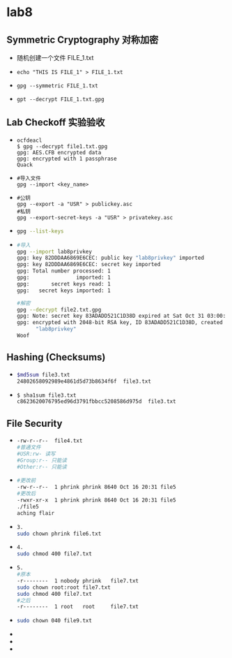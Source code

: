 # lab8

## Symmetric Cryptography 对称加密

- 随机创建一个文件 FILE_1.txt

- ```shell
  echo "THIS IS FILE_1" > FILE_1.txt
  ```

- ```shell
  gpg --symmetric FILE_1.txt
  ```

- ```shell
  gpt --decrypt FILE_1.txt.gpg
  ```

## Lab Checkoff 实验验收

- ```shell
  ocfdeacl
  $ gpg --decrypt file1.txt.gpg
  gpg: AES.CFB encrypted data
  gpg: encrypted with 1 passphrase
  Quack
  ```

- ```shell
  #导入文件
  gpg --import <key_name>
  ```

- ```shell
  #公钥
  gpg --export -a "USR" > publickey.asc
  #私钥
  gpg --export-secret-keys -a "USR" > privatekey.asc
  
  ```

- ```sh
  gpg --list-keys
  ```

- ```sh
  #导入
  gpg --import lab8privkey
  gpg: key 82DDDAA6869E6CEC: public key "lab8privkey" imported
  gpg: key 82DDDAA6869E6CEC: secret key imported
  gpg: Total number processed: 1
  gpg:               imported: 1
  gpg:       secret keys read: 1
  gpg:   secret keys imported: 1
  
  #解密
  gpg --decrypt file2.txt.gpg
  gpg: Note: secret key 83ADADD521C1D38D expired at Sat Oct 31 03:00:59 2020 CST
  gpg: encrypted with 2048-bit RSA key, ID 83ADADD521C1D38D, created 2018-10-31
        "lab8privkey"
  Woof
  ```



## Hashing (Checksums)

- ```sh
  $md5sum file3.txt
  24802658092989e4861d5d73b8634f6f  file3.txt
  ```

- ```sh
  $ sha1sum file3.txt
  c8623620076795ed96d3791fbbcc5208586d975d  file3.txt
  ```

## File Security

- ```sh
  -rw-r--r--  file4.txt
  #普通文件 
  #USR:rw- 读写
  #Group:r-- 只能读
  #Other:r-- 只能读
  
  ```

- ```sh
  #更改前
  -rw-r--r--  1 phrink phrink 8640 Oct 16 20:31 file5
  #更改后
  -rwxr-xr-x  1 phrink phrink 8640 Oct 16 20:31 file5
  ./file5
  aching flair
  ```

- ```sh
  3.
  sudo chown phrink file6.txt
  ```

- ```sh
  4.
  sudo chmod 400 file7.txt
  ```

- ```sh
  5.
  #原本
  -r--------  1 nobody phrink	file7.txt
  sudo chown root:root file7.txt
  sudo chmod 400 file7.txt
  #之后
  -r--------  1 root   root 	file7.txt
  ```

- ```sh
  sudo chown 040 file9.txt
  ```

- 

- 

- 